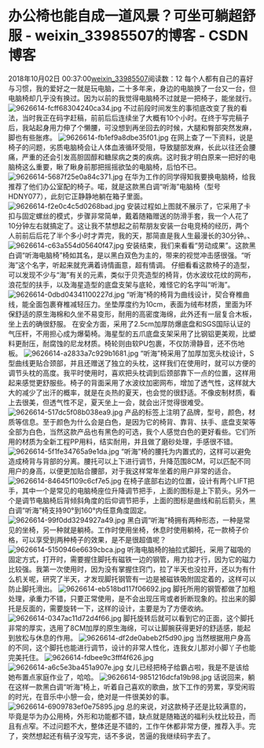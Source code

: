 # 办公椅也能自成一道风景？可坐可躺超舒服 - weixin_33985507的博客 - CSDN博客
2018年10月02日 00:37:00[weixin_33985507](https://me.csdn.net/weixin_33985507)阅读数：12
每个人都有自己的喜好与习惯，我的爱好之一就是玩电脑，二十多年来，身边的电脑换了一台又一台，但电脑椅却几乎没有换过。因为以前的我觉得电脑椅不过就是一把椅子，能坐就行。
![9626614-fcff68304240ca34.jpg](https://upload-images.jianshu.io/upload_images/9626614-fcff68304240ca34.jpg)
不过前段时间发生的事彻底改变了我的看法，当时我正在码字赶稿，前前后后连续坐了大概有10个小时。在终于写完稿子后，我站起身用力伸了个懒腰，可没想到再坐回去的时候，大腿和臀部突然发麻，脚也有些胀疼。
![9626614-fb1ef9a8dbe35f01.jpg](https://upload-images.jianshu.io/upload_images/9626614-fb1ef9a8dbe35f01.jpg)
在网上查了一下资料，说是椅子的问题，劣质电脑椅会让人体血液循环受阻，导致腿部发麻，长此以往还会腰痛，严重的还会引发高胆固醇和糖尿病之类的疾病。这时我才明白原来一把好的电脑椅这么重要，瞅了瞅身前那把摇摇欲坠的电脑椅，后怕不已。
![9626614-5687f25e0a84c371.jpg](https://upload-images.jianshu.io/upload_images/9626614-5687f25e0a84c371.jpg)
在华为工作的同学得知我要换电脑椅，给我推荐了他们办公室配的椅子。喏，就是这款黑白调“听海”电脑椅（型号HDNY077），此刻它正静静地躺在箱子里面。
![9626614-f2e0c4c5d0268bad.jpg](https://upload-images.jianshu.io/upload_images/9626614-f2e0c4c5d0268bad.jpg)
安装过程如上图就不展示了，它采用了卡扣与固定螺丝的模式，步骤非常简单，戴着随箱赠送的防滑手套，我一个人花了10分钟左右就搞定了。这让我不禁想起之前帮朋友安装一台电竞椅的经历，两个人前前后后花了半个多小时才弄完，我的天，那简直是我人生最漫长的30分钟。、
![9626614-c63a554d05640f47.jpg](https://upload-images.jianshu.io/upload_images/9626614-c63a554d05640f47.jpg)
安装结束，我们来看看“劳动成果”。这款黑白调“听海电脑椅”椅如其名，是以黑白双色为主的，带来的视觉冲击感很强。“听海”这个名字，听起来就充满着诗情画意，超有情调。
仔细看看这款椅子的造型，可以发现不少与“海”有关的元素，类似于贝壳造型的椅背，仿水波纹花纹的网布，浪花型的扶手，以及海星造型的底盘支架与底轮，难怪它的名字叫“听海”。
![9626614-0dbd04341100227d.jpg](https://upload-images.jianshu.io/upload_images/9626614-0dbd04341100227d.jpg)
“听海”椅的椅背为曲线设计，契合脊椎曲线，能全面包裹脊椎减轻压力。坐垫厚度约为10cm，表面为绒布材质，里面为环保舒适的原生海棉和久坐不易变形，耐用的高密度海绵，此外还有一层复合木板，坐上去的确很舒服。
在安全方面，采用了2.5cm加厚防爆底盘和SGS国际认证的气压杆，不用担心成为爆菊椅。海星型的五爪底盘支架采用了比钢铝更美观，比塑料更耐压，耐腐蚀的尼龙材质。椅轮则由软PU包裹，不仅防滑静音，还不伤地板。
![9626614-a2833a7c929b1681.jpg](https://upload-images.jianshu.io/upload_images/9626614-a2833a7c929b1681.jpg)
“听海”椅采用了加厚加宽头枕设计，S型曲线更贴合颈部，并且还赠送了独立的头枕，这样我们在使用时，就可以方便的调节头枕的高度。我平时使用时，喜欢把头枕调到后颈部靠下一点的位置，这样用起来感觉更舒服些。椅子的背面采用了水波纹加密网布，增加了透气性，这样就大大的减少了出汗的概率，就是在炎热的夏天，也会觉的很舒适。不像皮制材质，看上去很美，但透气性不足，夏天坐上一会，就会出汗觉得很难受。
![9626614-517dc5f08b038ea9.jpg](https://upload-images.jianshu.io/upload_images/9626614-517dc5f08b038ea9.jpg)
产品的标签上注明了品牌，型号，颜色，材质等信息。至于颜色为什么会是白色，是因为它的椅背、靠背、扶手、底盘支架等全部为白色，当然这款产品也有黑色的可选，我个人感觉白色的更好看些。它们所用的材质为全新工程PP用料，结实耐用，并且做了磨砂处理，手感很不错。
![9626614-5f1fe34765a9e1da.jpg](https://upload-images.jianshu.io/upload_images/9626614-5f1fe34765a9e1da.jpg)
“听海”椅的腰托为内置式的，这样可以避免造成椅背与背部的分离。腰托可以上下进行调节，升降范围8CM，可以匹配不同用户的身高，以便更加贴合腰部，对于我这样常年坐着的用户非常的适合。
![9626614-84645f109c6cf7e5.jpg](https://upload-images.jianshu.io/upload_images/9626614-84645f109c6cf7e5.jpg)
在椅子底部右边的位置，设计有两个LIFT把手，其中一个是常见的电脑椅座位升降调节把手，上面的图标是上下箭头。另外一个是调节电脑椅后背倾斜角度的后仰调节把手，上面的图标是曲线和前后箭头，黑白调“听海”椅支持90°到160°内任意角度固定。
![9626614-99f0dd3294927a49.jpg](https://upload-images.jianshu.io/upload_images/9626614-99f0dd3294927a49.jpg)
黑白调“听海”椅拥有两种形态，一种是常见的坐椅，另一种就是躺椅。工作时使用坐椅，休息时使用躺椅，花一款椅子价格，可以享受到两种椅子的效果，是不是很超值呢？
![9626614-5150946e6639cbca.jpg](https://upload-images.jianshu.io/upload_images/9626614-5150946e6639cbca.jpg)
听海电脑椅的抽拉式脚托，采用了磁吸的固定方式，打开时，需要握住脚托有磁铁一边的钢管，用力拉才行，因为它的磁力比较强。我第一次使用时，因为没有掌握住窍门，拉了半天也没拉开，还以为有什么机关呢，研究了半天，才发现脚托钢管有一边是被磁铁吸附固定着的，这样可以防止脚托滑出。
![9626614-eb518bd117f06692.jpg](https://upload-images.jianshu.io/upload_images/9626614-eb518bd117f06692.jpg)
脚托所用的钢管都做了加粗处理，承重力不错，只要正常使用，是不会出现压弯或者折断现象的。拉出来的脚托是反面的，需要旋转一下，这样的设计，主要是为了方便收纳。
![9626614-0347ac11d72d4f66.jpg](https://upload-images.jianshu.io/upload_images/9626614-0347ac11d72d4f66.jpg)
脚托旋转后就可以看到它的正面，这个脚托非常的厚实，选用了8CM加厚的原生海绵，可以让脚腕获得更好的舒适感，能起到放松与休息的作用。
![9626614-df2de0abeb2f5d90.jpg](https://upload-images.jianshu.io/upload_images/9626614-df2de0abeb2f5d90.jpg)
当然根据用户身高的不同，这个脚托也能进行调节，设计的非常人性化，连我女儿那对小脚丫子也能完美托住。
![9626614-fdbee9c3fff4f626.jpg](https://upload-images.jianshu.io/upload_images/9626614-fdbee9c3fff4f626.jpg)
![9626614-a6c5e3ba451a907e.jpg](https://upload-images.jianshu.io/upload_images/9626614-a6c5e3ba451a907e.jpg)
女儿已经把椅子给霸占啦，我是不是该给她布置点家庭作业了，哈哈。
![9626614-9851216dcfa19b98.jpg](https://upload-images.jianshu.io/upload_images/9626614-9851216dcfa19b98.jpg)
话说回来，躺在这样一款黑白调“听海”椅上，听着自己喜欢的歌曲，放下工作的劳累，享受闲瑕的时光，在音乐中小憩一会，绝对是一件很美妙的事。
![9626614-6909783ef0e75895.jpg](https://upload-images.jianshu.io/upload_images/9626614-6909783ef0e75895.jpg)
总的来说，对这款椅子还是比较满意的，毕竟是华为办公用椅，外形和功能都不错，缺点就是随箱送的福利头枕比较丑，而且有点窄。不过问题不大，整体还是不错的，工作午休都非常方便，推荐入手。完了，突然想起还有稿子没写完，话不多说，苦逼的我继续码字去了。
​
